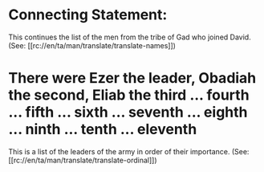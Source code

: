 # Connecting Statement:

This continues the list of the men from the tribe of Gad who joined David. (See: [[rc://en/ta/man/translate/translate-names]])

# There were Ezer the leader, Obadiah the second, Eliab the third ... fourth ... fifth ... sixth ... seventh ... eighth ... ninth ... tenth ... eleventh

This is a list of the leaders of the army in order of their importance. (See: [[rc://en/ta/man/translate/translate-ordinal]])

